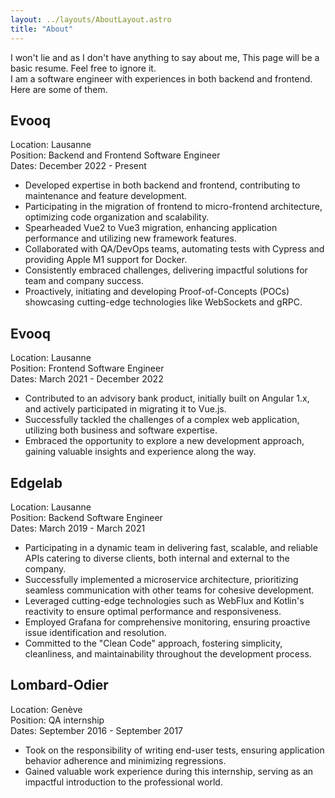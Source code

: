 ```yaml
---
layout: ../layouts/AboutLayout.astro
title: "About"
---
```


I won't lie and as I don't have anything to say about me, This page will be a basic resume. Feel free to ignore it.\
I am a software engineer with experiences in both backend and frontend.
Here are some of them.

## Evooq
Location: Lausanne\
Position: Backend and Frontend Software Engineer\
Dates: December 2022 - Present

* Developed expertise in both backend and frontend, contributing to maintenance and feature development.
* Participating in the migration of frontend to micro-frontend architecture, optimizing code organization and scalability.
* Spearheaded Vue2 to Vue3 migration, enhancing application performance and utilizing new framework features.
* Collaborated with QA/DevOps teams, automating tests with Cypress and providing Apple M1 support for Docker.
* Consistently embraced challenges, delivering impactful solutions for team and company success.
* Proactively, initiating and developing Proof-of-Concepts (POCs) showcasing cutting-edge technologies like WebSockets and gRPC.

## Evooq
Location: Lausanne\
Position: Frontend Software Engineer\
Dates: March 2021 - December 2022

* Contributed to an advisory bank product, initially built on Angular 1.x, and actively participated in migrating it to Vue.js.
* Successfully tackled the challenges of a complex web application, utilizing both business and software expertise.
* Embraced the opportunity to explore a new development approach, gaining valuable insights and experience along the way.

## Edgelab
Location: Lausanne\
Position: Backend Software Engineer\
Dates: March 2019 - March 2021

* Participating in a dynamic team in delivering fast, scalable, and reliable APIs catering to diverse clients, both internal and external to the company.
* Successfully implemented a microservice architecture, prioritizing seamless communication with other teams for cohesive development.
* Leveraged cutting-edge technologies such as WebFlux and Kotlin's reactivity to ensure optimal performance and responsiveness.
* Employed Grafana for comprehensive monitoring, ensuring proactive issue identification and resolution.
* Committed to the "Clean Code" approach, fostering simplicity, cleanliness, and maintainability throughout the development process.

## Lombard-Odier
Location: Genève\
Position: QA internship\
Dates: September 2016 - September 2017

* Took on the responsibility of writing end-user tests, ensuring application behavior adherence and minimizing regressions.
* Gained valuable work experience during this internship, serving as an impactful introduction to the professional world.

